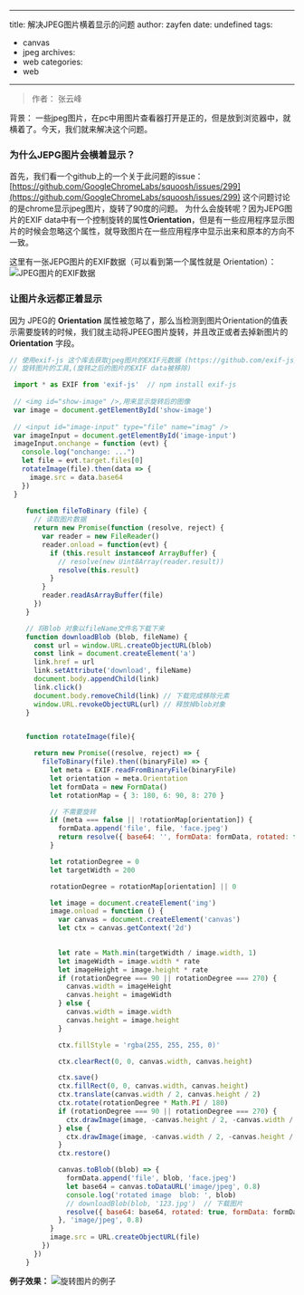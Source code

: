 ------
title: 解决JPEG图片横着显示的问题
author: zayfen
date: undefined
tags: 
 - canvas
 - jpeg
archives: 
 - web
categories: 
 - web
------
> 作者： 张云峰

背景： 一些jpeg图片，在pc中用图片查看器打开是正的，但是放到浏览器中，就横着了。今天，我们就来解决这个问题。

### 为什么JEPG图片会横着显示？
首先，我们看一个github上的一个关于此问题的issue： 
[https://github.com/GoogleChromeLabs/squoosh/issues/299](https://github.com/GoogleChromeLabs/squoosh/issues/299)
这个问题讨论的是chrome显示jpeg图片，旋转了90度的问题。
为什么会旋转呢？因为JEPG图片的EXIF data中有一个控制旋转的属性**Orientation**，但是有一些应用程序显示图片的时候会忽略这个属性，就导致图片在一些应用程序中显示出来和原本的方向不一致。

这里有一张JEPG图片的EXIF数据（可以看到第一个属性就是 Orientation）：
![JPEG图片的EXIF数据](https://res.cloudinary.com/zayfen/image/upload/v1570695926/img/ibvnab25sqxnz4ahapu6.png)


### 让图片永远都正着显示

因为 JPEG的 **Orientation** 属性被忽略了，那么当检测到图片Orientation的值表示需要旋转的时候，我们就主动将JPEEG图片旋转，并且改正或者去掉新图片的**Orientation** 字段。

```javascript
// 使用exif-js 这个库去获取jpeg图片的EXIF元数据 (https://github.com/exif-js/exif-js)
// 旋转图片的工具,(旋转之后的图片的EXIF data被移除)

 import * as EXIF from 'exif-js'  // npm install exif-js
 
 // <img id="show-image" />,用来显示旋转后的图像
 var image = document.getElementById('show-image') 
 
 // <input id="image-input" type="file" name="imag" />
 var imageInput = document.getElementById('image-input') 
 imageInput.onchange = function (evt) {
   console.log("onchange: ...")
   let file = evt.target.files[0]
   rotateImage(file).then(data => {
     image.src = data.base64
   })
 }
  
    function fileToBinary (file) {
      // 读取图片数据
      return new Promise(function (resolve, reject) {
        var reader = new FileReader()
        reader.onload = function(evt) {
          if (this.result instanceof ArrayBuffer) {
            // resolve(new Uint8Array(reader.result))
            resolve(this.result)
          }
        }
        reader.readAsArrayBuffer(file)
      })
    }

    // 将Blob 对象以fileName文件名下载下来
    function downloadBlob (blob, fileName) {
      const url = window.URL.createObjectURL(blob)
      const link = document.createElement('a')
      link.href = url
      link.setAttribute('download', fileName)
      document.body.appendChild(link)
      link.click()
      document.body.removeChild(link) // 下载完成移除元素
      window.URL.revokeObjectURL(url) // 释放掉blob对象      
    }


    function rotateImage(file){

      return new Promise((resolve, reject) => {
        fileToBinary(file).then((binaryFile) => {
          let meta = EXIF.readFromBinaryFile(binaryFile)
          let orientation = meta.Orientation
          let formData = new FormData()
          let rotationMap = { 3: 180, 6: 90, 8: 270 }

          // 不需要旋转
          if (meta === false || !rotationMap[orientation]) {
            formData.append('file', file, 'face.jpeg')
            return resolve({ base64: '', formData: formData, rotated: false })
          }

          let rotationDegree = 0
          let targetWidth = 200

          rotationDegree = rotationMap[orientation] || 0

          let image = document.createElement('img')
          image.onload = function () {
            var canvas = document.createElement('canvas')
            let ctx = canvas.getContext('2d')
            

            let rate = Math.min(targetWidth / image.width, 1)
            let imageWidth = image.width * rate
            let imageHeight = image.height * rate
            if (rotationDegree === 90 || rotationDegree === 270) {
              canvas.width = imageHeight
              canvas.height = imageWidth
            } else {
              canvas.width = image.width
              canvas.height = image.height
            }

            ctx.fillStyle = 'rgba(255, 255, 255, 0)'

            ctx.clearRect(0, 0, canvas.width, canvas.height)

            ctx.save()
            ctx.fillRect(0, 0, canvas.width, canvas.height)
            ctx.translate(canvas.width / 2, canvas.height / 2)
            ctx.rotate(rotationDegree * Math.PI / 180)
            if (rotationDegree === 90 || rotationDegree === 270) {
              ctx.drawImage(image, -canvas.height / 2, -canvas.width / 2 + (canvas.width - imageHeight) / 2, imageWidth, imageHeight)
            } else {
              ctx.drawImage(image, -canvas.width / 2, -canvas.height / 2, imageWidth, imageHeight)
            }
            ctx.restore()

            canvas.toBlob((blob) => {
              formData.append('file', blob, 'face.jpeg')
              let base64 = canvas.toDataURL('image/jpeg', 0.8)
              console.log('rotated image  blob: ', blob)
              // downloadBlob(blob, '123.jpg')  // 下载图片
              resolve({ base64: base64, rotated: true, formData: formData })
            }, 'image/jpeg', 0.8)
          }
          image.src = URL.createObjectURL(file)
        })
      })
    }

```


**例子效果：**
![旋转图片的例子](https://res.cloudinary.com/zayfen/image/upload/v1571232577/img/y8zxcjibljhul5nr1cab.png)






